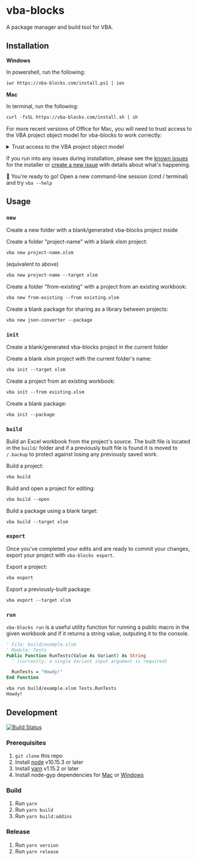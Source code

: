 # vba-blocks

A package manager and build tool for VBA.

## Installation

__Windows__

In powershell, run the following:

```txt
iwr https://vba-blocks.com/install.ps1 | iex
```

__Mac__

In terminal, run the following:

```txt
curl -fsSL https://vba-blocks.com/install.sh | sh
```

For more recent versions of Office for Mac, you will need to trust access to the VBA project object model for vba-blocks to work correctly:

<details>
  <summary>Trust access to the VBA project object model</summary>
  <ol>
    <li>Open Excel</li>
    <li>Click "Excel" in the menu bar</li>
    <li>Select "Preferences" in the menu</li>
    <li>Click "Security" in the Preferences dialog</li>
    <li>Check "Trust access to the VBA project object model" in the Security dialog</li>
 </ol>
</details>

If you run into any issues during installation, please see the [known issues](https://github.com/vba-blocks/installer#known-issues) for the installer or [create a new issue](https://github.com/vba-blocks/installer/issues/new) with details about what's happening.

:rocket: You're ready to go! Open a new command-line session (cmd / terminal) and try `vba --help`

## Usage

### `new`

Create a new folder with a blank/generated vba-blocks project inside

Create a folder "project-name" with a blank xlsm project:

```txt
vba new project-name.xlsm
```

(equivalent to above)

```txt
vba new project-name --target xlsm
```

Create a folder "from-existing" with a project from an existing workbook:

```txt
vba new from-existing --from existing.xlsm
```

Create a blank package for sharing as a library between projects:

```txt
vba new json-converter --package
```

### `init`

Create a blank/generated vba-blocks project in the current folder

Create a blank xlsm project with the current folder's name:

```txt
vba init --target xlsm
```

Create a project from an existing workbook:

```txt
vba init --from existing.xlsm
```

Create a blank package:

```txt
vba init --package
```

### `build`

Build an Excel workbook from the project's source. The built file is located in the `build/` folder and if a previously built file is found it is moved to `/.backup` to protect against losing any previously saved work.

Build a project:

```txt
vba build
```

Build and open a project for editing:

```txt
vba build --open
```

Build a package using a blank target:

```txt
vba build --target xlsm
```

### `export`

Once you've completed your edits and are ready to commit your changes, export your project with `vba-blocks export`.

Export a project:

```txt
vba export
```

Export a previously-built package:

```txt
vba export --target xlsm
```

### `run`

`vba-blocks run` is a useful utility function for running a public macro in the given workbook and if it returns a string value, outputing it to the console.

```vb
' File: build/example.xlsm
' Module: Tests
Public Function RunTests(Value As Variant) As String
  ' (currently, a single Variant input argument is required)

  RunTests = "Howdy!"
End Function
```

```txt
vba run build/example.xlsm Tests.RunTests
Howdy!
```

## Development

[![Build Status](https://dev.azure.com/vba-blocks/vba-blocks/_apis/build/status/vba-blocks.vba-blocks?branchName=master)](https://dev.azure.com/vba-blocks/vba-blocks/_build/latest?definitionId=1&branchName=master)

### Prerequisites

1. `git clone` this repo
2. Install [node](https://www.nodejs.com/) v10.15.3 or later
3. Install [yarn](https://www.yarnpkg.com/) v1.15.2 or later
4. Install node-gyp dependencies for [Mac](https://github.com/nodejs/node-gyp#on-macos) or [Windows](https://github.com/nodejs/node-gyp#on-windows)

### Build

1. Run `yarn`
2. Run `yarn build`
3. Run `yarn build:addins`

### Release

1. Run `yarn version`
2. Run `yarn release`
